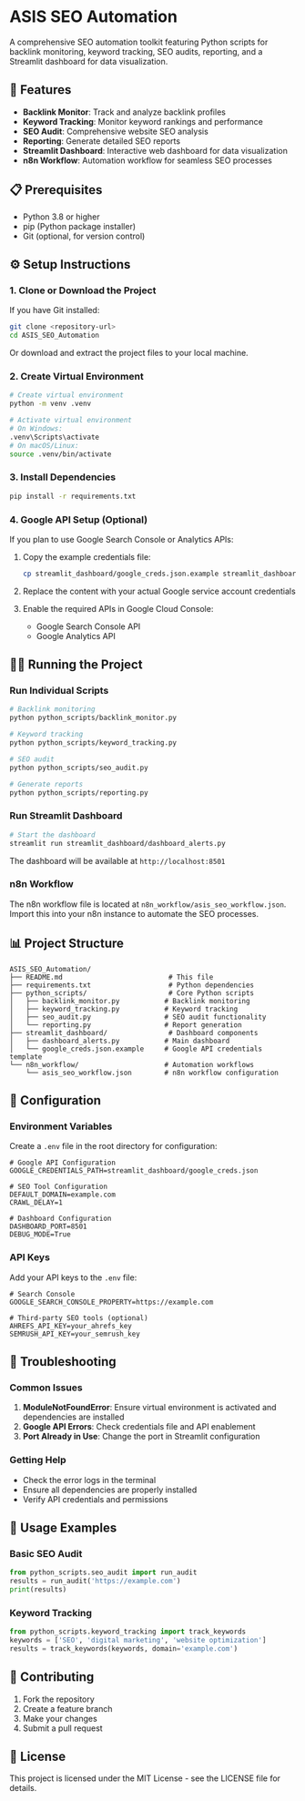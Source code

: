 # ASIS SEO Automation

A comprehensive SEO automation toolkit featuring Python scripts for backlink monitoring, keyword tracking, SEO audits, reporting, and a Streamlit dashboard for data visualization.

## 🚀 Features

- **Backlink Monitor**: Track and analyze backlink profiles
- **Keyword Tracking**: Monitor keyword rankings and performance
- **SEO Audit**: Comprehensive website SEO analysis
- **Reporting**: Generate detailed SEO reports
- **Streamlit Dashboard**: Interactive web dashboard for data visualization
- **n8n Workflow**: Automation workflow for seamless SEO processes

## 📋 Prerequisites

- Python 3.8 or higher
- pip (Python package installer)
- Git (optional, for version control)

## ⚙️ Setup Instructions

### 1. Clone or Download the Project

If you have Git installed:
```bash
git clone <repository-url>
cd ASIS_SEO_Automation
```

Or download and extract the project files to your local machine.

### 2. Create Virtual Environment

```bash
# Create virtual environment
python -m venv .venv

# Activate virtual environment
# On Windows:
.venv\Scripts\activate
# On macOS/Linux:
source .venv/bin/activate
```

### 3. Install Dependencies

```bash
pip install -r requirements.txt
```

### 4. Google API Setup (Optional)

If you plan to use Google Search Console or Analytics APIs:

1. Copy the example credentials file:
   ```bash
   cp streamlit_dashboard/google_creds.json.example streamlit_dashboard/google_creds.json
   ```

2. Replace the content with your actual Google service account credentials
3. Enable the required APIs in Google Cloud Console:
   - Google Search Console API
   - Google Analytics API

## 🏃‍♂️ Running the Project

### Run Individual Scripts

```bash
# Backlink monitoring
python python_scripts/backlink_monitor.py

# Keyword tracking
python python_scripts/keyword_tracking.py

# SEO audit
python python_scripts/seo_audit.py

# Generate reports
python python_scripts/reporting.py
```

### Run Streamlit Dashboard

```bash
# Start the dashboard
streamlit run streamlit_dashboard/dashboard_alerts.py
```

The dashboard will be available at `http://localhost:8501`

### n8n Workflow

The n8n workflow file is located at `n8n_workflow/asis_seo_workflow.json`. Import this into your n8n instance to automate the SEO processes.

## 📊 Project Structure

```
ASIS_SEO_Automation/
├── README.md                          # This file
├── requirements.txt                   # Python dependencies
├── python_scripts/                    # Core Python scripts
│   ├── backlink_monitor.py           # Backlink monitoring
│   ├── keyword_tracking.py           # Keyword tracking
│   ├── seo_audit.py                  # SEO audit functionality
│   └── reporting.py                  # Report generation
├── streamlit_dashboard/               # Dashboard components
│   ├── dashboard_alerts.py           # Main dashboard
│   └── google_creds.json.example     # Google API credentials template
└── n8n_workflow/                     # Automation workflows
    └── asis_seo_workflow.json        # n8n workflow configuration
```

## 🔧 Configuration

### Environment Variables

Create a `.env` file in the root directory for configuration:

```env
# Google API Configuration
GOOGLE_CREDENTIALS_PATH=streamlit_dashboard/google_creds.json

# SEO Tool Configuration
DEFAULT_DOMAIN=example.com
CRAWL_DELAY=1

# Dashboard Configuration
DASHBOARD_PORT=8501
DEBUG_MODE=True
```

### API Keys

Add your API keys to the `.env` file:

```env
# Search Console
GOOGLE_SEARCH_CONSOLE_PROPERTY=https://example.com

# Third-party SEO tools (optional)
AHREFS_API_KEY=your_ahrefs_key
SEMRUSH_API_KEY=your_semrush_key
```

## 🚨 Troubleshooting

### Common Issues

1. **ModuleNotFoundError**: Ensure virtual environment is activated and dependencies are installed
2. **Google API Errors**: Check credentials file and API enablement
3. **Port Already in Use**: Change the port in Streamlit configuration

### Getting Help

- Check the error logs in the terminal
- Ensure all dependencies are properly installed
- Verify API credentials and permissions

## 📝 Usage Examples

### Basic SEO Audit
```python
from python_scripts.seo_audit import run_audit
results = run_audit('https://example.com')
print(results)
```

### Keyword Tracking
```python
from python_scripts.keyword_tracking import track_keywords
keywords = ['SEO', 'digital marketing', 'website optimization']
results = track_keywords(keywords, domain='example.com')
```

## 🤝 Contributing

1. Fork the repository
2. Create a feature branch
3. Make your changes
4. Submit a pull request

## 📄 License

This project is licensed under the MIT License - see the LICENSE file for details.